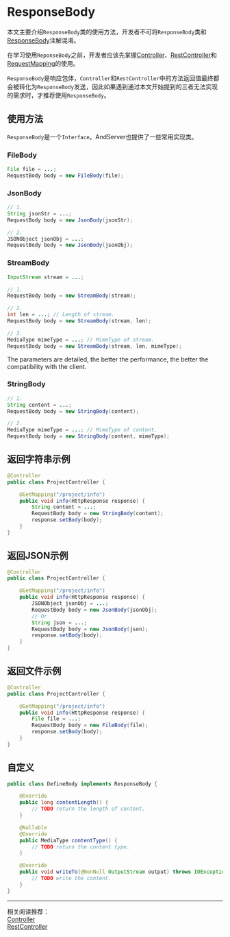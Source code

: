 # ResponseBody

本文主要介绍`ResponseBody`类的使用方法，开发者不可将`ResponseBody`类和[ResponseBody](../annotation/ResponseBody.md)注解混淆。

在学习使用`ReponseBody`之前，开发者应该先掌握[Controller](../annotation/controller.md)、[RestController](../annotation/restController.md)和[RequestMapping](../annotation/requestMapping.md)的使用。

`ResponseBody`是响应包体，`Controller`和`RestController`中的方法返回值最终都会被转化为`ResponseBody`发送，因此如果遇到通过本文开始提到的三者无法实现的需求时，才推荐使用`ResponseBody`。

## 使用方法
`ResponseBody`是一个`Interface`，AndServer也提供了一些常用实现类。

### FileBody
```java
File file = ...;
RequestBody body = new FileBody(file);
```
### JsonBody
```java
// 1.
String jsonStr = ...;
RequestBody body = new JsonBody(jsonStr);

// 2.
JSONObject jsonObj = ...;
RequestBody body = new JsonBody(jsonObj);
```
### StreamBody
```java
InputStream stream = ...;

// 1.
RequestBody body = new StreamBody(stream);

// 2.
int len = ...; // Length of stream.
RequestBody body = new StreamBody(stream, len);

// 3.
MediaType mimeType = ...; // MimeType of stream.
RequestBody body = new StreamBody(stream, len, mimeType);
```
The parameters are detailed, the better the performance, the better the compatibility with the client.

### StringBody
```java
// 1.
String content = ...;
RequestBody body = new StringBody(content);

// 2.
MediaType mimeType = ...; // MimeType of content.
RequestBody body = new StringBody(content, mimeType);
```

## 返回字符串示例
```java
@Controller
public class ProjectController {

    @GetMapping("/project/info")
    public void info(HttpResponse response) {
        String content = ...;
        RequestBody body = new StringBody(content);
        response.setBody(body);
    }
}
```

## 返回JSON示例
```java
@Controller
public class ProjectController {

    @GetMapping("/project/info")
    public void info(HttpResponse response) {
        JSONObject jsonObj = ...;
        RequestBody body = new JsonBody(jsonObj);
        // Or
        String json = ...;
        RequestBody body = new JsonBody(json);
        response.setBody(body);
    }
}
```

## 返回文件示例
```java
@Controller
public class ProjectController {

    @GetMapping("/project/info")
    public void info(HttpResponse response) {
        File file = ...;
        RequestBody body = new FileBody(file);
        response.setBody(body);
    }
}
```

## 自定义
```java
public class DefineBody implements ResponseBody {

    @Override
    public long contentLength() {
        // TODO return the length of content.
    }

    @Nullable
    @Override
    public MediaType contentType() {
        // TODO return the content type.
    }

    @Override
    public void writeTo(@NonNull OutputStream output) throws IOException {
        // TODO write the content.
    }
}
```

----

相关阅读推荐：  
[Controller](../annotation/controller.md)  
[RestController](../annotation/restController.md)  